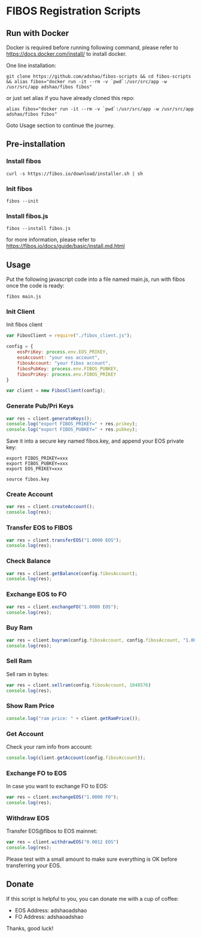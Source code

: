 # FIBOS Registration Scripts

## Run with Docker

Docker is required before running following command, please refer to https://docs.docker.com/install/ to install docker.

One line installation:

```shell
git clone https://github.com/adshao/fibos-scripts && cd fibos-scripts && alias fibos="docker run -it --rm -v `pwd`:/usr/src/app -w /usr/src/app adshao/fibos fibos"
```

or just set alias if you have already cloned this repo:
```shell
alias fibos="docker run -it --rm -v `pwd`:/usr/src/app -w /usr/src/app adshao/fibos fibos"
```

Goto Usage section to continue the journey.

## Pre-installation

### Install fibos

```shell
curl -s https://fibos.io/download/installer.sh | sh
```

### Init fibos

```shell
fibos --init
```

### Install fibos.js

```shell
fibos --install fibos.js
```

for more information, please refer to https://fibos.io/docs/guide/basic/install.md.html

## Usage

Put the following javascript code into a file named main.js, run with fibos once the code is ready:

```shell
fibos main.js
```

### Init Client

Init fibos client

```javascript
var FibosClient = require("./fibos_client.js");

config = {
    eosPriKey: process.env.EOS_PRIKEY,
    eosAccount: "your eos account",
    fibosAccount: "your fibos account",
    fibosPubKey: process.env.FIBOS_PUBKEY,
    fibosPriKey: process.env.FIBOS_PRIKEY
}

var client = new FibosClient(config);
```

### Generate Pub/Pri Keys

```javascript
var res = client.generateKeys();
console.log("export FIBOS_PRIKEY=" + res.prikey);
console.log("export FIBOS_PUBKEY=" + res.pubkey);
```

Save it into a secure key named fibos.key, and append your EOS private key:
```shell
export FIBOS_PRIKEY=xxx
export FIBOS_PUBKEY=xxx
export EOS_PRIKEY=xxx
```

```shell
source fibos.key
```

### Create Account

```javascript
var res = client.createAccount();
console.log(res);
```

### Transfer EOS to FIBOS

```javascript
var res = client.transferEOS("1.0000 EOS");
console.log(res);
```

### Check Balance

```javascript
var res = client.getBalance(config.fibosAccount);
console.log(res);
```

### Exchange EOS to FO

```javascript
var res = client.exchangeFO("1.0000 EOS");
console.log(res);
```

### Buy Ram

```javascript
var res = client.buyram(config.fibosAccount, config.fibosAccount, "1.0000 FO");
console.log(res);
```

### Sell Ram

Sell ram in bytes:
```javascript
var res = client.sellram(config.fibosAccount, 1048576)
console.log(res);
```

### Show Ram Price

```javascript
console.log("ram price: " + client.getRamPrice());
```

### Get Account

Check your ram info from account:
```javascript
console.log(client.getAccount(config.fibosAccount));
```

### Exchange FO to EOS

In case you want to exchange FO to EOS:
```javascript
var res = client.exchangeEOS("1.0000 FO");
console.log(res);
```

### Withdraw EOS

Transfer EOS@fibos to EOS mainnet:
```javascript
var res = client.withdrawEOS("0.0012 EOS")
console.log(res);
```

Please test with a small amount to make sure everything is OK before transferring your EOS.

## Donate

If this script is helpful to you, you can donate me with a cup of coffee:

- EOS Address: adshaoadshao
- FO Address: adshaoadshao

Thanks, good luck!

